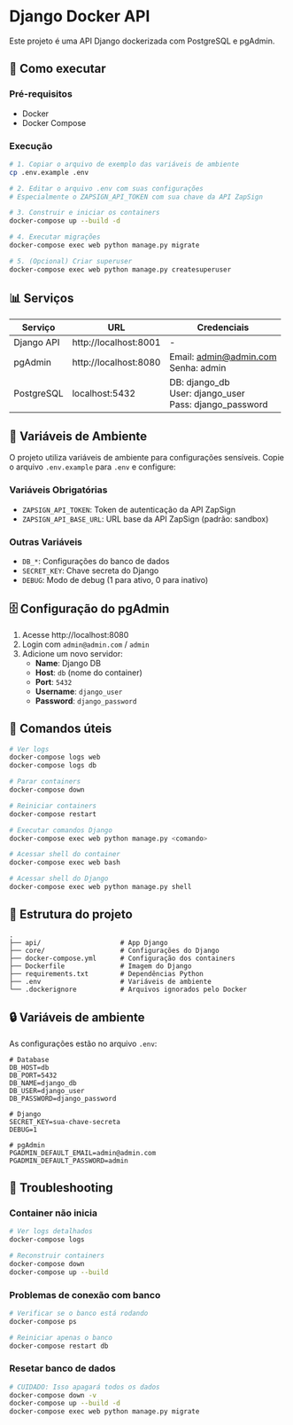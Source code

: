 # Django Docker API

Este projeto é uma API Django dockerizada com PostgreSQL e pgAdmin.

## 🚀 Como executar

### Pré-requisitos
- Docker
- Docker Compose

### Execução
```bash
# 1. Copiar o arquivo de exemplo das variáveis de ambiente
cp .env.example .env

# 2. Editar o arquivo .env com suas configurações
# Especialmente o ZAPSIGN_API_TOKEN com sua chave da API ZapSign

# 3. Construir e iniciar os containers
docker-compose up --build -d

# 4. Executar migrações
docker-compose exec web python manage.py migrate

# 5. (Opcional) Criar superuser
docker-compose exec web python manage.py createsuperuser
```

## 📊 Serviços

| Serviço | URL | Credenciais |
|---------|-----|-------------|
| Django API | http://localhost:8001 | - |
| pgAdmin | http://localhost:8080 | Email: admin@admin.com<br>Senha: admin |
| PostgreSQL | localhost:5432 | DB: django_db<br>User: django_user<br>Pass: django_password |

## 🔐 Variáveis de Ambiente

O projeto utiliza variáveis de ambiente para configurações sensíveis. Copie o arquivo `.env.example` para `.env` e configure:

### Variáveis Obrigatórias
- `ZAPSIGN_API_TOKEN`: Token de autenticação da API ZapSign
- `ZAPSIGN_API_BASE_URL`: URL base da API ZapSign (padrão: sandbox)

### Outras Variáveis
- `DB_*`: Configurações do banco de dados
- `SECRET_KEY`: Chave secreta do Django
- `DEBUG`: Modo de debug (1 para ativo, 0 para inativo)

## 🗄️ Configuração do pgAdmin

1. Acesse http://localhost:8080
2. Login com `admin@admin.com` / `admin`
3. Adicione um novo servidor:
   - **Name**: Django DB
   - **Host**: `db` (nome do container)
   - **Port**: `5432`
   - **Username**: `django_user`
   - **Password**: `django_password`

## 🔧 Comandos úteis

```bash
# Ver logs
docker-compose logs web
docker-compose logs db

# Parar containers
docker-compose down

# Reiniciar containers
docker-compose restart

# Executar comandos Django
docker-compose exec web python manage.py <comando>

# Acessar shell do container
docker-compose exec web bash

# Acessar shell do Django
docker-compose exec web python manage.py shell
```

## 📁 Estrutura do projeto

```
.
├── api/                    # App Django
├── core/                   # Configurações do Django
├── docker-compose.yml      # Configuração dos containers
├── Dockerfile              # Imagem do Django
├── requirements.txt        # Dependências Python
├── .env                    # Variáveis de ambiente
└── .dockerignore           # Arquivos ignorados pelo Docker
```

## 🔒 Variáveis de ambiente

As configurações estão no arquivo `.env`:

```env
# Database
DB_HOST=db
DB_PORT=5432
DB_NAME=django_db
DB_USER=django_user
DB_PASSWORD=django_password

# Django
SECRET_KEY=sua-chave-secreta
DEBUG=1

# pgAdmin
PGADMIN_DEFAULT_EMAIL=admin@admin.com
PGADMIN_DEFAULT_PASSWORD=admin
```

## 🐛 Troubleshooting

### Container não inicia
```bash
# Ver logs detalhados
docker-compose logs

# Reconstruir containers
docker-compose down
docker-compose up --build
```

### Problemas de conexão com banco
```bash
# Verificar se o banco está rodando
docker-compose ps

# Reiniciar apenas o banco
docker-compose restart db
```

### Resetar banco de dados
```bash
# CUIDADO: Isso apagará todos os dados
docker-compose down -v
docker-compose up --build -d
docker-compose exec web python manage.py migrate
```

